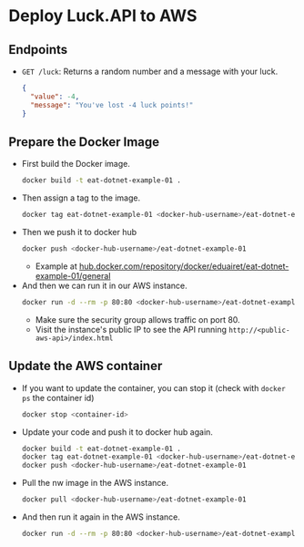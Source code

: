 # Deploy Luck.API to AWS

## Endpoints

- `GET /luck`: Returns a random number and a message with your luck.
  ```json
  {
    "value": -4,
    "message": "You've lost -4 luck points!"
  }
  ```

## Prepare the Docker Image

- First build the Docker image.
  ```bash
  docker build -t eat-dotnet-example-01 .
  ```
- Then assign a tag to the image.
  ```bash
  docker tag eat-dotnet-example-01 <docker-hub-username>/eat-dotnet-example-01
  ```
- Then we push it to docker hub
  ```bash
  docker push <docker-hub-username>/eat-dotnet-example-01
  ```
  - Example at [hub.docker.com/repository/docker/eduairet/eat-dotnet-example-01/general](https://hub.docker.com/repository/docker/eduairet/eat-dotnet-example-01/general)
- And then we can run it in our AWS instance.
  ```bash
  docker run -d --rm -p 80:80 <docker-hub-username>/eat-dotnet-example-01
  ```
  - Make sure the security group allows traffic on port 80.
  - Visit the instance's public IP to see the API running `http://<public-aws-api>/index.html`

## Update the AWS container

- If you want to update the container, you can stop it (check with `docker ps` the container id)
  ```bash
  docker stop <container-id>
  ```
- Update your code and push it to docker hub again.
  ```bash
  docker build -t eat-dotnet-example-01 .
  docker tag eat-dotnet-example-01 <docker-hub-username>/eat-dotnet-example-01
  docker push <docker-hub-username>/eat-dotnet-example-01
  ```
- Pull the nw image in the AWS instance.
  ```bash
  docker pull <docker-hub-username>/eat-dotnet-example-01
  ```
- And then run it again in the AWS instance.
  ```bash
  docker run -d --rm -p 80:80 <docker-hub-username>/eat-dotnet-example-01
  ```

